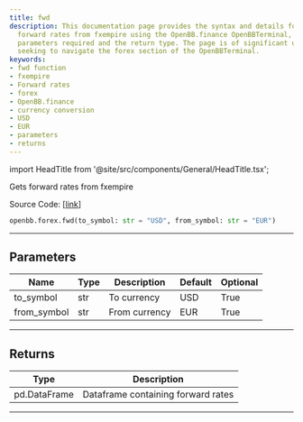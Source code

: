 ```yaml
---
title: fwd
description: This documentation page provides the syntax and details for extracting
  forward rates from fxempire using the OpenBB.finance OpenBBTerminal, including the
  parameters required and the return type. The page is of significant utility to users
  seeking to navigate the forex section of the OpenBBTerminal.
keywords:
- fwd function
- fxempire
- Forward rates
- forex
- OpenBB.finance
- currency conversion
- USD
- EUR
- parameters
- returns
---
```


import HeadTitle from '@site/src/components/General/HeadTitle.tsx';

<HeadTitle title="forex.fwd - Reference | OpenBB SDK Docs" />

Gets forward rates from fxempire

Source Code: [[link](https://github.com/OpenBB-finance/OpenBBTerminal/tree/main/openbb_terminal/forex/fxempire_model.py#L14)]

```python
openbb.forex.fwd(to_symbol: str = "USD", from_symbol: str = "EUR")
```

---

## Parameters

| Name | Type | Description | Default | Optional |
| ---- | ---- | ----------- | ------- | -------- |
| to_symbol | str | To currency | USD | True |
| from_symbol | str | From currency | EUR | True |


---

## Returns

| Type | Description |
| ---- | ----------- |
| pd.DataFrame | Dataframe containing forward rates |
---
